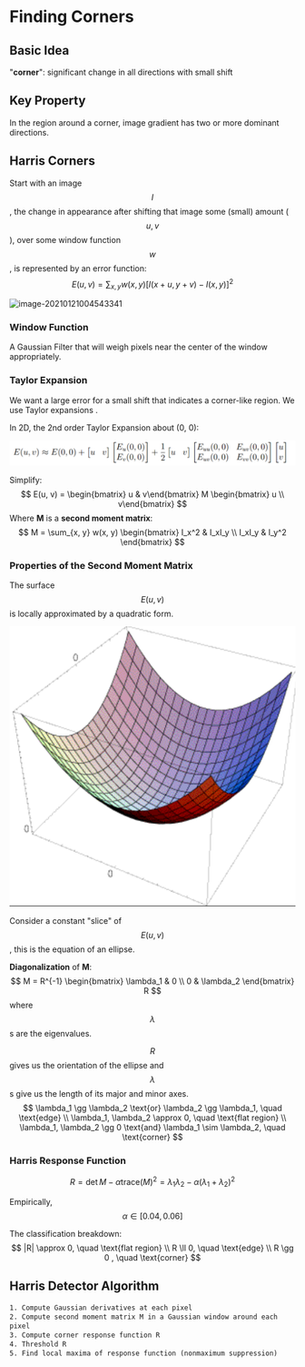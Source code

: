 # Finding Corners

## Basic Idea

"**corner**": significant change in all directions with small shift

## Key Property

In the region around a corner, image gradient has two or more dominant directions.

## Harris Corners

Start with an image $$I$$, the change in appearance after shifting that image some (small) amount ($$u, v$$), over some window function $$w$$, is represented by an error function:
$$
E(u, v) = \sum_{x, y} w(x, y) [I(x + u, y +v) - I(x, y)]^2
$$


![image-20210121004543341](../feature_recogntion/assets/image-20210121004543341.png)

### Window Function

A Gaussian Filter that will weigh pixels near the center of the window appropriately.

### Taylor Expansion

We want a large error for a small shift that indicates a corner-like region.  We use Taylor expansions .

In 2D, the 2nd order Taylor Expansion about (0, 0):

![image-20210121004905452](assets/image-20210121004905452-1611208231329.png)

Simplify:
$$
E(u, v) = \begin{bmatrix} u & v\end{bmatrix} M \begin{bmatrix}
u \\
v\end{bmatrix}
$$
Where **M** is a **second moment matrix**:
$$
M = \sum_{x, y} w(x, y) \begin{bmatrix} 
I_x^2 & I_xI_y \\
I_xI_y & I_y^2
\end{bmatrix}
$$

### Properties of the Second Moment Matrix

The surface $$E(u,v)$$ is locally approximated by a quadratic form.

![image-20210121005706933](assets/image-20210121005706933.png)

Consider a constant "slice" of $$E(u,v)$$, this is the equation of an ellipse.

**Diagonalization** of **M**:
$$
M = R^{-1} \begin{bmatrix} \lambda_1 & 0  \\
0 & \lambda_2
\end{bmatrix}
R
$$
where $$\lambda$$s are the eigenvalues.

$$R$$ gives us the orientation of the ellipse and $$\lambda$$s give us the length of its major and minor axes.
$$
\lambda_1 \gg \lambda_2 \text{or} \lambda_2 \gg \lambda_1, \quad \text{edge} \\
\lambda_1, \lambda_2 \approx 0, \quad \text{flat region} \\
\lambda_1, \lambda_2 \gg 0 \text{and} \lambda_1 \sim \lambda_2, \quad \text{corner}
$$

### Harris Response Function

$$
R = \det{M}  - \alpha \text{trace}(M)^2 = \lambda_1 \lambda_2 - \alpha (\lambda_1 + \lambda_2) ^2
$$

Empirically, $$\alpha \in [0.04, 0.06]$$

The classification breakdown:
$$
|R| \approx 0, \quad \text{flat region} \\
R \ll 0, \quad \text{edge} \\
R \gg 0 , \quad \text{corner}
$$

## Harris Detector Algorithm

```
1. Compute Gaussian derivatives at each pixel
2. Compute second moment matrix M in a Gaussian window around each pixel
3. Compute corner response function R
4. Threshold R
5. Find local maxima of response function (nonmaximum suppression)
```

